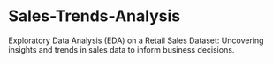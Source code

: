 # Sales-Trends-Analysis
Exploratory Data Analysis (EDA) on a Retail Sales Dataset: Uncovering insights and trends in sales data to inform business decisions.
